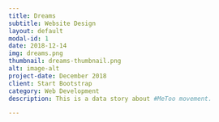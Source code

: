```yaml
---
title: Dreams
subtitle: Website Design
layout: default
modal-id: 1
date: 2018-12-14
img: dreams.png
thumbnail: dreams-thumbnail.png
alt: image-alt
project-date: December 2018
client: Start Bootstrap
category: Web Development
description: This is a data story about #MeToo movement.

---
```

